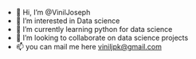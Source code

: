 - 👋 Hi, I’m @VinilJoseph
- 👀 I’m interested in Data science 
- 🌱 I’m currently learning python for data science 
- 💞️ I’m looking to collaborate on data science projects 
- 📫 you can mail me here viniljpk@gmail.com

<!---
VinilJoseph/VinilJoseph is a ✨ special ✨ repository because its `README.md` (this file) appears on your GitHub profile.
You can click the Preview link to take a look at your changes.
--->
